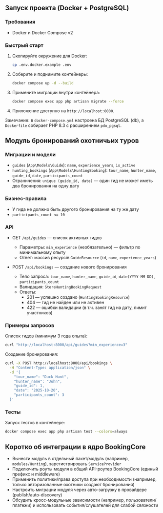 ## Запуск проекта (Docker + PostgreSQL)

### Требования
- Docker и Docker Compose v2

### Быстрый старт
1. Скопируйте окружение для Docker:
   ```bash
   cp .env.docker.example .env
   ```
2. Соберите и поднимите контейнеры:
   ```bash
   docker compose up -d --build
   ```
3. Примените миграции внутри контейнера:
   ```bash
   docker compose exec app php artisan migrate --force
   ```
4. Приложение доступно на `http://localhost:8000`.

Замечание: в `docker-compose.yml` настроена БД PostgreSQL (db), а `Dockerfile` собирает PHP 8.3 с расширением `pdo_pgsql`.

## Модуль бронирований охотничьих туров

### Миграции и модели
- `guides` (`App\Models\Guide`): `name`, `experience_years`, `is_active`
- `hunting_bookings` (`App\Models\HuntingBooking`): `tour_name`, `hunter_name`, `guide_id`, `date`, `participants_count`
- Ограничения: `unique (guide_id, date)` — один гид не может иметь два бронирования на одну дату

### Бизнес-правила
- У гида не должно быть другого бронирования на ту же дату
- `participants_count <= 10`

### API
- GET `/api/guides` — список активных гидов
  - Параметры: `min_experience` (необязательно) — фильтр по минимальному опыту
  - Ответ: массив ресурсів `GuideResource` (`id`, `name`, `experience_years`)

- POST `/api/bookings` — создание нового бронирования
  - Тело запроса: `tour_name`, `hunter_name`, `guide_id`, `date(YYYY-MM-DD)`, `participants_count`
  - Валидация: `StoreHuntingBookingRequest`
  - Ответы:
    - 201 — успешно создано (`HuntingBookingResource`)
    - 404 — гид не найден или не активен
    - 422 — ошибки валидации (в т.ч. занят гид на дату, лимит участников)

### Примеры запросов
Список гидов (минимум 3 года опыта):
```bash
curl "http://localhost:8000/api/guides?min_experience=3"
```

Создание бронирования:
```bash
curl -X POST http://localhost:8000/api/bookings \
  -H "Content-Type: application/json" \
  -d '{
    "tour_name": "Duck Hunt",
    "hunter_name": "John",
    "guide_id": 1,
    "date": "2025-10-20",
    "participants_count": 3
  }'
```

### Тесты
Запуск тестов в контейнере:
```bash
docker compose exec app php artisan test --colors=always
```

## Коротко об интеграции в ядро BookingCore
- Вынести модуль в отдельный пакет/модуль (например, `modules/Hunting`), зарегистрировать `ServiceProvider`
- Подключить роуты модуля в общий API-роутер BookingCore (единый префикс и middleware)
- Применить политики/права доступа при необходимости (например, только авторизованные охотники создают бронирования)
- Настроить миграции модуля через авто-загрузку в провайдере (publish/auto-discovery)
- Обсудить кросс-модульные зависимости (например, пользователи/платежи) и использовать события/слушателей для слабой связности
